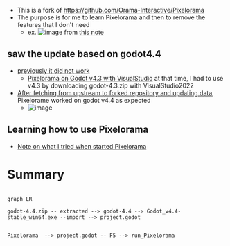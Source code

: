 * This is a fork of https://github.com/Orama-Interactive/Pixelorama
* The purpose is for me to learn Pixelorama and then to remove the features that I don't need
  * ex. ![image](https://github.com/user-attachments/assets/7097e3ca-8a36-49c9-8839-a47967d2b498) from [this note](https://github.com/jamad/Pixelorama/wiki/How-I-changed-UI-in-the-fork)


## saw the update based on godot4.4
* [previously it did not work](https://github.com/jamad/Pixelorama/wiki/Old-info#first-tested-to-open-the-file-in-v44)
  *   [Pixelorama on Godot v4.3 with VisualStudio](https://github.com/jamad/Pixelorama/wiki/Pixelorama-on-Godot-v4.3-with-VisualStudio) at that time, I had to use v4.3 by downloading godot-4.3.zip with VisualStudio2022 
* [After fetching from upstream to forked repository and updating data](https://github.com/jamad/Pixelorama/wiki/How-to-fetch-upstream-updates), Pixelorame worked on godot v4.4 as expected
  * ![image](https://github.com/user-attachments/assets/593d7546-46b7-4089-a679-921aa0ff76cb)

## Learning how to use Pixelorama
* [Note on what I tried when started Pixelorama](https://github.com/jamad/Pixelorama/wiki) 

# Summary

```mermaid

graph LR

godot-4.4.zip -- extracted --> godot-4.4 --> Godot_v4.4-stable_win64.exe --import --> project.godot


Pixelorama  --> project.godot -- F5 --> run_Pixelorama 

```



